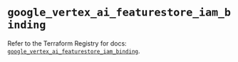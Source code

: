 # `google_vertex_ai_featurestore_iam_binding`

Refer to the Terraform Registry for docs: [`google_vertex_ai_featurestore_iam_binding`](https://registry.terraform.io/providers/hashicorp/google-beta/6.16.0/docs/resources/google_vertex_ai_featurestore_iam_binding).
